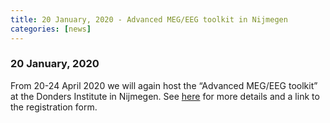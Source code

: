```yaml
---
title: 20 January, 2020 - Advanced MEG/EEG toolkit in Nijmegen
categories: [news]
---
```


### 20 January, 2020

From 20-24 April 2020 we will again host the “Advanced MEG/EEG toolkit” at the Donders Institute in Nijmegen. See [here](/workshop/toolkit2020) for more details and a link to the registration form.
